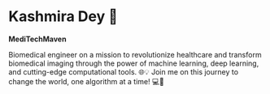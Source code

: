 # Kashmira Dey 👋
**MediTechMaven**

Biomedical engineer on a mission to revolutionize healthcare and transform biomedical imaging through the power of machine learning, deep learning, and cutting-edge computational tools. 🌐💡 Join me on this journey to change the world, one algorithm at a time! 💻🔬 

<!--
**darksister1331/darksister1331** is a ✨ _special_ ✨ repository because its `README.md` (this file) appears on your GitHub profile.

Here are some ideas to get you started:

- 🔭 I’m currently working on ...
- 🌱 I’m currently learning ...
- 👯 I’m looking to collaborate on ...
- 🤔 I’m looking for help with ...
- 💬 Ask me about ...
- 📫 How to reach me: ...
- 😄 Pronouns: ...
- ⚡ Fun fact: ...
-->
